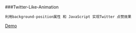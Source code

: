 ###Twitter-Like-Animation

	利用background-position属性 和 JavaScript 实现Twitter 点赞效果	
<a href="https://liul0703.github.io/Twitter-Like.html">Demo</a>
